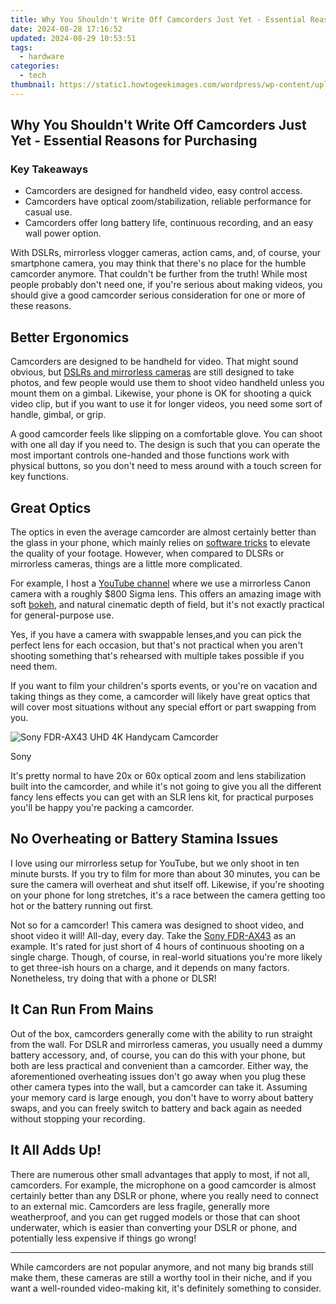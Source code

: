 ```yaml
---
title: Why You Shouldn't Write Off Camcorders Just Yet - Essential Reasons for Purchasing
date: 2024-08-28 17:16:52
updated: 2024-08-29 10:53:51
tags:
  - hardware
categories:
  - tech
thumbnail: https://static1.howtogeekimages.com/wordpress/wp-content/uploads/2024/07/a-man-using-his-camcorder.jpg
---
```


## Why You Shouldn't Write Off Camcorders Just Yet - Essential Reasons for Purchasing

### Key Takeaways

* Camcorders are designed for handheld video, easy control access.
* Camcorders have optical zoom/stabilization, reliable performance for casual use.
* Camcorders offer long battery life, continuous recording, and an easy wall power option.

 With DSLRs, mirrorless vlogger cameras, action cams, and, of course, your smartphone camera, you may think that there's no place for the humble camcorder anymore. That couldn't be further from the truth! While most people probably don't need one, if you're serious about making videos, you should give a good camcorder serious consideration for one or more of these reasons.

##  Better Ergonomics

 Camcorders are designed to be handheld for video. That might sound obvious, but [DSLRs and mirrorless cameras](https://extra-tips.techidaily.com/2024-approved-artistic-excellence-foremost-ios-art-tools/) are still designed to take photos, and few people would use them to shoot video handheld unless you mount them on a gimbal. Likewise, your phone is OK for shooting a quick video clip, but if you want to use it for longer videos, you need some sort of handle, gimbal, or grip.

 A good camcorder feels like slipping on a comfortable glove. You can shoot with one all day if you need to. The design is such that you can operate the most important controls one-handed and those functions work with physical buttons, so you don't need to mess around with a touch screen for key functions.

##  Great Optics

 The optics in even the average camcorder are almost certainly better than the glass in your phone, which mainly relies on [software tricks](https://youtube-webster.techidaily.com/bes-revenue-per-million-views-an-insight-for-2024/) to elevate the quality of your footage. However, when compared to DLSRs or mirrorless cameras, things are a little more complicated.

 For example, I host a [YouTube channel](https://www.youtube.com/c/Online-Tech-Tips/videos) where we use a mirrorless Canon camera with a roughly $800 Sigma lens. This offers an amazing image with soft [bokeh](https://fox-http.techidaily.com/updated-in-2024-synergy-strategies-for-ig-and-tiktok/), and natural cinematic depth of field, but it's not exactly practical for general-purpose use.

 Yes, if you have a camera with swappable lenses,and you can pick the perfect lens for each occasion, but that's not practical when you aren't shooting something that's rehearsed with multiple takes possible if you need them.

 If you want to film your children's sports events, or you're on vacation and taking things as they come, a camcorder will likely have great optics that will cover most situations without any special effort or part swapping from you.

![Sony FDR-AX43 UHD 4K Handycam Camcorder](https://static1.howtogeekimages.com/wordpress/wp-content/uploads/2024/07/sony-fdr-ax43-uhd-4k-handycam-camcorder.jpg) 

Sony

 It's pretty normal to have 20x or 60x optical zoom and lens stabilization built into the camcorder, and while it's not going to give you all the different fancy lens effects you can get with an SLR lens kit, for practical purposes you'll be happy you're packing a camcorder.

##  No Overheating or Battery Stamina Issues

 I love using our mirrorless setup for YouTube, but we only shoot in ten minute bursts. If you try to film for more than about 30 minutes, you can be sure the camera will overheat and shut itself off. Likewise, if you're shooting on your phone for long stretches, it's a race between the camera getting too hot or the battery running out first.

 Not so for a camcorder! This camera was designed to shoot video, and shoot video it will! All-day, every day. Take the [Sony FDR-AX43](https://www.amazon.com/Sony-FDR-AX43-UHD-Handycam-Camcorder/dp/B084QBSQGW/?tag=hotoge-20&ascsubtag=UUhtgUeUpU2004242&asc%5Frefurl=https%3A%2F%2Fwww.howtogeek.com%2Fis-there-still-a-point-to-buying-camcorders-yes-heres-why%2F&asc%5Fcampaign=Evergreen) as an example. It's rated for just short of 4 hours of continuous shooting on a single charge. Though, of course, in real-world situations you're more likely to get three-ish hours on a charge, and it depends on many factors. Nonetheless, try doing that with a phone or DLSR!

##  It Can Run From Mains

 Out of the box, camcorders generally come with the ability to run straight from the wall. For DSLR and mirrorless cameras, you usually need a dummy battery accessory, and, of course, you can do this with your phone, but both are less practical and convenient than a camcorder. Either way, the aforementioned overheating issues don't go away when you plug these other camera types into the wall, but a camcorder can take it. Assuming your memory card is large enough, you don't have to worry about battery swaps, and you can freely switch to battery and back again as needed without stopping your recording.

##  It All Adds Up!

 There are numerous other small advantages that apply to most, if not all, camcorders. For example, the microphone on a good camcorder is almost certainly better than any DSLR or phone, where you really need to connect to an external mic. Camcorders are less fragile, generally more weatherproof, and you can get rugged models or those that can shoot underwater, which is easier than converting your DSLR or phone, and potentially less expensive if things go wrong!

---

 While camcorders are not popular anymore, and not many big brands still make them, these cameras are still a worthy tool in their niche, and if you want a well-rounded video-making kit, it's definitely something to consider.

<ins class="adsbygoogle"
     style="display:block"
     data-ad-format="autorelaxed"
     data-ad-client="ca-pub-7571918770474297"
     data-ad-slot="1223367746"></ins>



<ins class="adsbygoogle"
     style="display:block"
     data-ad-client="ca-pub-7571918770474297"
     data-ad-slot="8358498916"
     data-ad-format="auto"
     data-full-width-responsive="true"></ins>
